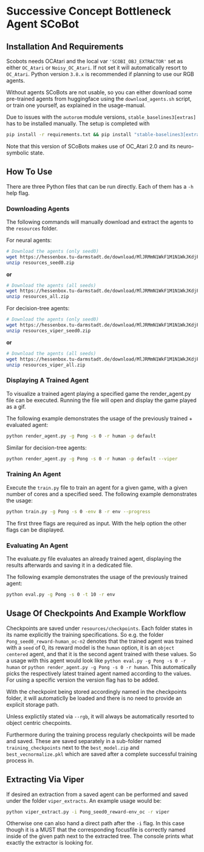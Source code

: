 # Successive Concept Bottleneck Agent SCoBot
## Installation And Requirements
Scobots needs OCAtari and the local var ```'SCOBI_OBJ_EXTRACTOR'``` set as either ```OC_Atari``` or ```Noisy_OC_Atari```. If not set it will automatically resort to ```OC_Atari```. Python version ```3.8.x``` is recommended if planning to use our RGB agents.

Without agents SCoBots are not usable, so you can either download some pre-trained agents from huggingface using the ```download_agents.sh``` script, or train one yourself, as explained in the usage-manual.

Due to issues with the ```autorom``` module versions, ```stable_baselines3[extras]``` has to be installed manually. The setup is completed with
```bash
pip install -r requirements.txt && pip install "stable-baselines3[extras]==2.0.0"
```

Note that this version of SCoBots makes use of OC_Atari 2.0 and its neuro-symbolic state.

## How To Use
There are three Python files that can be run directly. Each of them has a ```-h``` help flag.

### Downloading Agents
The following commands will manually download and extract the agents to the ```resources``` folder.

For neural agents:
```bash
# Download the agents (only seed0)
wget https://hessenbox.tu-darmstadt.de/download/MlJRMmN1WkF1M1N1WkJKdjF1RTlD/resources_seed0.zip 
unzip resources_seed0.zip
```
**or** 
```bash
# Download the agents (all seeds)
wget https://hessenbox.tu-darmstadt.de/download/MlJRMmN1WkF1M1N1WkJKdjF1RTlD/resources_all.zip 
unzip resources_all.zip
```

For decision-tree agents:
```bash
# Download the agents (only seed0)
wget https://hessenbox.tu-darmstadt.de/download/MlJRMmN1WkF1M1N1WkJKdjF1RTlD/resources_viper_seed0.zip
unzip resources_viper_seed0.zip 
```
**or** 
```bash
# Download the agents (all seeds)
wget https://hessenbox.tu-darmstadt.de/download/MlJRMmN1WkF1M1N1WkJKdjF1RTlD/resources_viper_all.zip 
unzip resources_viper_all.zip
```

### Displaying A Trained Agent
To visualize a trained agent playing a specified game the render_agent.py file can be executed.
Running the file will open and display the game played as a gif.

The following example demonstrates the usage of the previously trained + evaluated agent:
```bash
python render_agent.py -g Pong -s 0 -r human -p default
```
Similar for decision-tree agents:
```bash
python render_agent.py -g Pong -s 0 -r human -p default --viper
```


### Training An Agent
Execute the ```train.py``` file to train an agent for a given game, with a given number of cores and a specified seed.
The following example demonstrates the usage:
```bash
python train.py -g Pong -s 0 -env 8 -r env --progress
```
The first three flags are required as input. With the help option the other flags can be displayed.
### Evaluating An Agent
The evaluate.py file evaluates an already trained agent, displaying the results afterwards and saving it in a dedicated file.

The following example demonstrates the usage of the previously trained agent:
```bash
python eval.py -g Pong -s 0 -t 10 -r env
```

## Usage Of Checkpoints And Example Workflow
Checkpoints are saved under ```resources/checkpoints```.
Each folder states in its name explicitly the training specifications.
So e.g. the folder ```Pong_seed0_reward-human_oc-n2``` denotes that the trained agent was trained with a ```seed``` of 0, its reward model is the ```human``` option, it is an ```object centered``` agent,  and that it is the second agent trained with these values.
So a usage with this agent would look like ```python eval.py -g Pong -s 0 -r human``` or ```python render_agent.py -g Pong -s 0 -r human```. This automatically picks the respectively latest trained agent named according to the values. For using a specific version the version flag has to be added.

With the checkpoint being stored accordingly named in the checkpoints folder, it will automaticlly be loaded and there is no need to provide an explicit storage path.

Unless explictily stated via ```--rgb```, it will always be automatically resorted to object centric checpoints.

Furthermore during the training process regularly checkpoints will be made and saved. These are saved separately in a sub-folder named ```training_checkpoints``` next to the ```best_model.zip``` and ```best_vecnormalize.pkl``` which are saved after a complete successful training process in. 

## Extracting Via Viper
If desired an extraction from a saved agent can be performed and saved under the folder ```viper_extracts```. An example usage would be:
```bash
python viper_extract.py -i Pong_seed0_reward-env_oc -r viper
```
Otherwise one can also hand a direct path after the ```-i``` flag. In this case though it is a MUST that the corresponding focusfile is correctly named inside of the given path next to the extracted tree.
The console prints what exactly the extractor is looking for.
